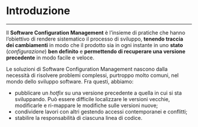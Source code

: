 # Introduzione
---
Il **Software Configuration Management** è l’insieme di pratiche che hanno l’obiettivo di rendere sistematico il processo di sviluppo, **tenendo traccia dei cambiamenti** in modo che il prodotto sia in ogni instante in uno **stato** (_configurazione_) **ben definito** e **permettendo di recuperare una versione precedente** in modo facile e veloce.

Le soluzioni di Software Configuration Management nascono dalla necessità di risolvere problemi complessi, purtroppo molto comuni, nel mondo dello sviluppo software.
Fra questi, abbiamo:

- pubblicare un _hotfix_ su una versione precedente a quella in cui si sta sviluppando. Può essere difficile localizzare le versioni vecchie, modificarle e ri-mappare le modifiche sulle versioni nuove;
- condividere lavori con altri gestendo accessi contemporanei e conflitti;
- stabilire la responsabilità di ciascuna linea di codice.

